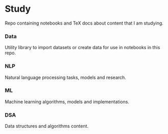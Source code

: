 # Study
Repo containing notebooks and TeX docs about content that I am studying. 

### Data
Utility library to import datasets or create data for use in notebooks in this repo. 
### NLP
Natural language processing tasks, models and research. 

### ML
Machine learning algorithms, models and implementations. 
### DSA
Data structures and algorithms content. 